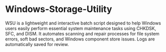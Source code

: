 # Windows-Storage-Utility
WSU is a lightweight and interactive batch script designed to help Windows users easily perform essential system maintenance tasks using CHKDSK, SFC, and DISM. It automates scanning and repair processes for file system errors, soft bad sectors, and Windows component store issues. Logs are automatically saved for review.
